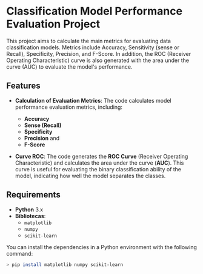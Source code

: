 # Classification Model Performance Evaluation Project

This project aims to calculate the main metrics for evaluating data classification models.
Metrics include Accuracy, Sensitivity (sense or Recall), Specificity, Precision, and F-Score.
In addition, the ROC (Receiver Operating Characteristic) curve is also generated with the area under the curve (AUC) to evaluate the model's performance.

## Features

- **Calculation of Evaluation Metrics**: 
  The code calculates model performance evaluation metrics, including:
  - **Accuracy**
  - **Sense (Recall)**
  - **Specificity**
  - **Precision** and
  - **F-Score**

- **Curve ROC**:
  The code generates the **ROC Curve** (Receiver Operating Characteristic) and calculates the area under the curve (**AUC**).
  This curve is useful for evaluating the binary classification ability of the model, indicating how well the model separates the classes.

## Requirements

- **Python** 3.x
- **Bibliotecas**:
  - `matplotlib`
  - `numpy`
  - `scikit-learn`

You can install the dependencies in a Python environment with the following command:

```bash
> pip install matplotlib numpy scikit-learn
